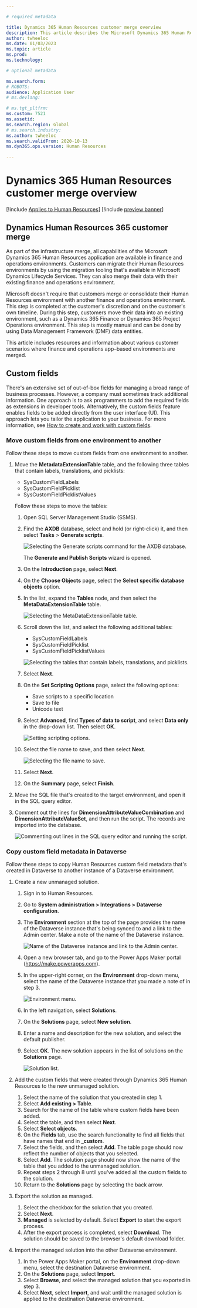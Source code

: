 ```yaml
---

# required metadata

title: Dynamics 365 Human Resources customer merge overview
description: This article describes the Microsoft Dynamics 365 Human Resources customer merge.
author: twheeloc
ms.date: 01/03/2023
ms.topic: article
ms.prod: 
ms.technology: 

# optional metadata

ms.search.form: 
# ROBOTS: 
audience: Application User
# ms.devlang: 

# ms.tgt_pltfrm: 
ms.custom: 7521
ms.assetid: 
ms.search.region: Global
# ms.search.industry: 
ms.author: twheeloc
ms.search.validFrom: 2020-10-13
ms.dyn365.ops.version: Human Resources

---
```

# Dynamics 365 Human Resources customer merge overview

[!include [Applies to Human Resources](../includes/applies-to-hr.md)]
[!include [preview banner](../includes/preview-banner.md)]

## Dynamics Human Resources 365 customer merge

As part of the infrastructure merge, all capabilities of the Microsoft Dynamics 365 Human Resources application are available in finance and operations environments. Customers can migrate their Human Resources environments by using the migration tooling that's available in Microsoft Dynamics Lifecycle Services. They can also merge their data with their existing finance and operations environment.

Microsoft doesn't require that customers merge or consolidate their Human Resources environment with another finance and operations environment. This step is completed at the customer's discretion and on the customer's own timeline. During this step, customers move their data into an existing environment, such as a Dynamics 365 Finance or Dynamics 365 Project Operations environment. This step is mostly manual and can be done by using Data Management Framework (DMF) data entities.

This article includes resources and information about various customer scenarios where finance and operations app–based environments are merged.

## Custom fields

There's an extensive set of out-of-box fields for managing a broad range of business processes. However, a company must sometimes track additional information. One approach is to ask programmers to add the required fields as extensions in developer tools. Alternatively, the custom fields feature enables fields to be added directly from the user interface (UI). This approach lets you tailor the application to your business. For more information, see [How to create and work with custom fields](/fin-ops/get-started/user-defined-fields).

### Move custom fields from one environment to another

Follow these steps to move custom fields from one environment to another.

1. Move the **MetadataExtensionTable** table, and the following three tables that contain labels, translations, and picklists:

    - SysCustomFieldLabels
    - SysCustomFieldPicklist
    - SysCustomFieldPicklistValues

    Follow these steps to move the tables:

    1. Open SQL Server Management Studio (SSMS).
    2. Find the **AXDB** database, select and hold (or right-click) it, and then select **Tasks** \> **Generate scripts**.

        ![Selecting the Generate scripts command for the AXDB database.](media/Generate-scripts-1.png)

        The **Generate and Publish Scripts** wizard is opened.

    3. On the **Introduction** page, select **Next**.
    4. On the **Choose Objects** page, select the **Select specific database objects** option.
    5. In the list, expand the **Tables** node, and then select the **MetaDataExtensionTable** table.

        ![Selecting the MetaDataExtensionTable table.](media/database-objects3.png)

    6. Scroll down the list, and select the following additional tables:

        - SysCustomFieldLabels
        - SysCustomFieldPicklist
        - SysCustomFieldPicklistValues

        ![Selecting the tables that contain labels, translations, and picklists.](media/choose-objects4.png)

    7. Select **Next**.
    8. On the **Set Scripting Options** page, select the following options:

        - Save scripts to a specific location
        - Save to file
        - Unicode text

    9. Select **Advanced**, find **Types of data to script**, and select **Data only** in the drop-down list. Then select **OK**.

        ![Setting scripting options.](media/set-scripting5.png)

    10. Select the file name to save, and then select **Next**.

        ![Selecting the file name to save.](media/file-name6.png)

    11. Select **Next**.
    12. On the **Summary** page, select **Finish**.

3. Move the SQL file that's created to the target environment, and open it in the SQL query editor.
4. Comment out the lines for **DimensionAttributeValueCombination** and **DimensionAttributeValueSet**, and then run the script. The records are imported into the database.

    ![Commenting out lines in the SQL query editor and running the script.](media/record-import7.png)

### Copy custom field metadata in Dataverse

Follow these steps to copy Human Resources custom field metadata that's created in Dataverse to another instance of a Dataverse environment.

1. Create a new unmanaged solution.

    1. Sign in to Human Resources.
    2. Go to **System administration \> Integrations \> Dataverse configuration**.
    3. The **Environment** section at the top of the page provides the name of the Dataverse instance that's being synced to and a link to the Admin center. Make a note of the name of the Dataverse instance.

        ![Name of the Dataverse instance and link to the Admin center.](media/dataverse-integration8.png)

    4. Open a new browser tab, and go to the Power Apps Maker portal (<https://make.powerapps.com>).
    5. In the upper-right corner, on the **Environment** drop-down menu, select the name of the Dataverse instance that you made a note of in step 3.

        ![Environment menu.](media/environment-name10.png)

    6. In the left navigation, select **Solutions**.
    7. On the **Solutions** page, select **New solution**.
    8. Enter a name and description for the new solution, and select the default publisher.
    9. Select **OK**. The new solution appears in the list of solutions on the **Solutions** page.

        ![Solution list.](media/solutions-list11.png)

2. Add the custom fields that were created through Dynamics 365 Human Resources to the new unmanaged solution.

    1. Select the name of the solution that you created in step 1.
    2. Select **Add existing \> Table**.
    3. Search for the name of the table where custom fields have been added.
    4. Select the table, and then select **Next**.
    5. Select **Select objects**.
    6. On the **Fields** tab, use the search functionality to find all fields that have names that end in **\_custom**.
    7. Select the fields, and then select **Add**. The table page should now reflect the number of objects that you selected.
    8. Select **Add**. The solution page should now show the name of the table that you added to the unmanaged solution.
    9. Repeat steps 2 through 8 until you've added all the custom fields to the solution.
    10. Return to the **Solutions** page by selecting the back arrow.

3. Export the solution as managed.

    1. Select the checkbox for the solution that you created.
    2. Select **Next**.
    3. **Managed** is selected by default. Select **Export** to start the export process.
    4. After the export process is completed, select **Download**. The solution should be saved to the browser's default download folder.

4. Import the managed solution into the other Dataverse environment.

    1. In the Power Apps Maker portal, on the **Environment** drop-down menu, select the destination Dataverse environment.
    2. On the **Solutions** page, select **Import**.
    3. Select **Browse**, and select the managed solution that you exported in step 3.
    4. Select **Next**, select **Import**, and wait until the managed solution is applied to the destination Dataverse environment.
